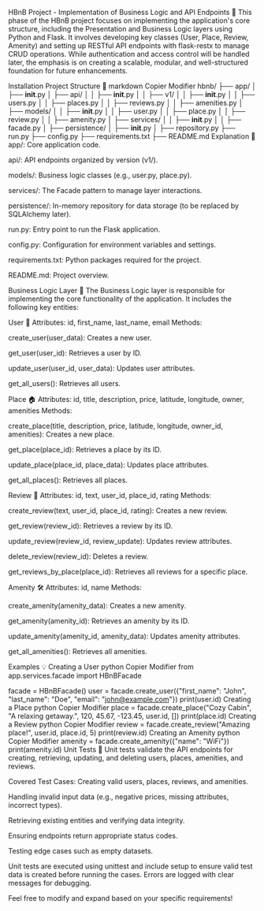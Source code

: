 HBnB Project - Implementation of Business Logic and API Endpoints 🚀
This phase of the HBnB project focuses on implementing the application's core structure, including the Presentation and Business Logic layers using Python and Flask. It involves developing key classes (User, Place, Review, Amenity) and setting up RESTful API endpoints with flask-restx to manage CRUD operations. While authentication and access control will be handled later, the emphasis is on creating a scalable, modular, and well-structured foundation for future enhancements.

Installation
Project Structure 📂
markdown
Copier
Modifier
hbnb/
├── app/
│   ├── __init__.py
│   ├── api/
│   │   ├── __init__.py
│   │   ├── v1/
│   │       ├── __init__.py
│   │       ├── users.py
│   │       ├── places.py
│   │       ├── reviews.py
│   │       ├── amenities.py
│   ├── models/
│   │   ├── __init__.py
│   │   ├── user.py
│   │   ├── place.py
│   │   ├── review.py
│   │   ├── amenity.py
│   ├── services/
│   │   ├── __init__.py
│   │   ├── facade.py
│   ├── persistence/
│       ├── __init__.py
│       ├── repository.py
├── run.py
├── config.py
├── requirements.txt
├── README.md
Explanation 📝
app/: Core application code.

api/: API endpoints organized by version (v1/).

models/: Business logic classes (e.g., user.py, place.py).

services/: The Facade pattern to manage layer interactions.

persistence/: In-memory repository for data storage (to be replaced by SQLAlchemy later).

run.py: Entry point to run the Flask application.

config.py: Configuration for environment variables and settings.

requirements.txt: Python packages required for the project.

README.md: Project overview.

Business Logic Layer 🧠
The Business Logic layer is responsible for implementing the core functionality of the application. It includes the following key entities:

User 👤
Attributes: id, first_name, last_name, email
Methods:

create_user(user_data): Creates a new user.

get_user(user_id): Retrieves a user by ID.

update_user(user_id, user_data): Updates user attributes.

get_all_users(): Retrieves all users.

Place 🏠
Attributes: id, title, description, price, latitude, longitude, owner, amenities
Methods:

create_place(title, description, price, latitude, longitude, owner_id, amenities): Creates a new place.

get_place(place_id): Retrieves a place by its ID.

update_place(place_id, place_data): Updates place attributes.

get_all_places(): Retrieves all places.

Review 📝
Attributes: id, text, user_id, place_id, rating
Methods:

create_review(text, user_id, place_id, rating): Creates a new review.

get_review(review_id): Retrieves a review by its ID.

update_review(review_id, review_update): Updates review attributes.

delete_review(review_id): Deletes a review.

get_reviews_by_place(place_id): Retrieves all reviews for a specific place.

Amenity 🛠️
Attributes: id, name
Methods:

create_amenity(amenity_data): Creates a new amenity.

get_amenity(amenity_id): Retrieves an amenity by its ID.

update_amenity(amenity_id, amenity_data): Updates amenity attributes.

get_all_amenities(): Retrieves all amenities.

Examples 💡
Creating a User
python
Copier
Modifier
from app.services.facade import HBnBFacade

facade = HBnBFacade()
user = facade.create_user({"first_name": "John", "last_name": "Doe", "email": "john@example.com"})
print(user.id)
Creating a Place
python
Copier
Modifier
place = facade.create_place("Cozy Cabin", "A relaxing getaway.", 120, 45.67, -123.45, user.id, [])
print(place.id)
Creating a Review
python
Copier
Modifier
review = facade.create_review("Amazing place!", user.id, place.id, 5)
print(review.id)
Creating an Amenity
python
Copier
Modifier
amenity = facade.create_amenity({"name": "WiFi"})
print(amenity.id)
Unit Tests 🧪
Unit tests validate the API endpoints for creating, retrieving, updating, and deleting users, places, amenities, and reviews.

Covered Test Cases:
Creating valid users, places, reviews, and amenities.

Handling invalid input data (e.g., negative prices, missing attributes, incorrect types).

Retrieving existing entities and verifying data integrity.

Ensuring endpoints return appropriate status codes.

Testing edge cases such as empty datasets.

Unit tests are executed using unittest and include setup to ensure valid test data is created before running the cases. Errors are logged with clear messages for debugging.

Feel free to modify and expand based on your specific requirements!

